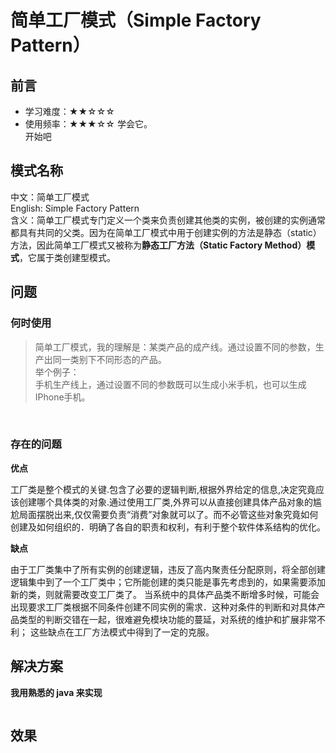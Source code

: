 # 简单工厂模式（Simple Factory Pattern）
## 前言
- 学习难度：★★☆☆☆
- 使用频率：★★★☆☆
学会它。<br>
开始吧
## 模式名称
中文：简单工厂模式<br>
English: Simple Factory Pattern<br>
含义：简单工厂模式专门定义一个类来负责创建其他类的实例，被创建的实例通常都具有共同的父类。因为在简单工厂模式中用于创建实例的方法是静态（static）方法，因此简单工厂模式又被称为**静态工厂方法（Static Factory Method）模式**，它属于类创建型模式。
## 问题
### 何时使用
>简单工厂模式，我的理解是：某类产品的成产线。通过设置不同的参数，生产出同一类别下不同形态的产品。<br>
举个例子：<br>
手机生产线上，通过设置不同的参数既可以生成小米手机，也可以生成IPhone手机。

<br>

### 存在的问题
**优点**

工厂类是整个模式的关键.包含了必要的逻辑判断,根据外界给定的信息,决定究竟应该创建哪个具体类的对象.通过使用工厂类,外界可以从直接创建具体产品对象的尴尬局面摆脱出来,仅仅需要负责“消费”对象就可以了。而不必管这些对象究竟如何创建及如何组织的．明确了各自的职责和权利，有利于整个软件体系结构的优化。

**缺点**

由于工厂类集中了所有实例的创建逻辑，违反了高内聚责任分配原则，将全部创建逻辑集中到了一个工厂类中；它所能创建的类只能是事先考虑到的，如果需要添加新的类，则就需要改变工厂类了。
当系统中的具体产品类不断增多时候，可能会出现要求工厂类根据不同条件创建不同实例的需求．这种对条件的判断和对具体产品类型的判断交错在一起，很难避免模块功能的蔓延，对系统的维护和扩展非常不利；
这些缺点在工厂方法模式中得到了一定的克服。

## 解决方案


**我用熟悉的 java 来实现**

```java


```
## 效果
